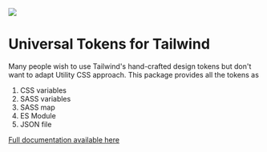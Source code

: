 ![](https://tw-tokens.netlify.app/preview-tw-tokens.jpg)

# Universal Tokens for Tailwind

Many people wish to use Tailwind's hand-crafted design tokens but don't want to adapt Utility CSS approach. This package provides all the tokens as

1. CSS variables
1. SASS variables
1. SASS map
1. ES Module
1. JSON file

[Full documentation available here](https://github.com/itaditya/tw-universal-tokens)
